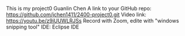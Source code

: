This is my project0
Guanlin Chen
A link to your GitHub repo: https://github.com/jchen1411/2400-project0.git
Video link: https://youtu.be/z9iUUWLRJSs
Record with Zoom, edite with "windows snipping tool"
IDE: Eclipse IDE 
